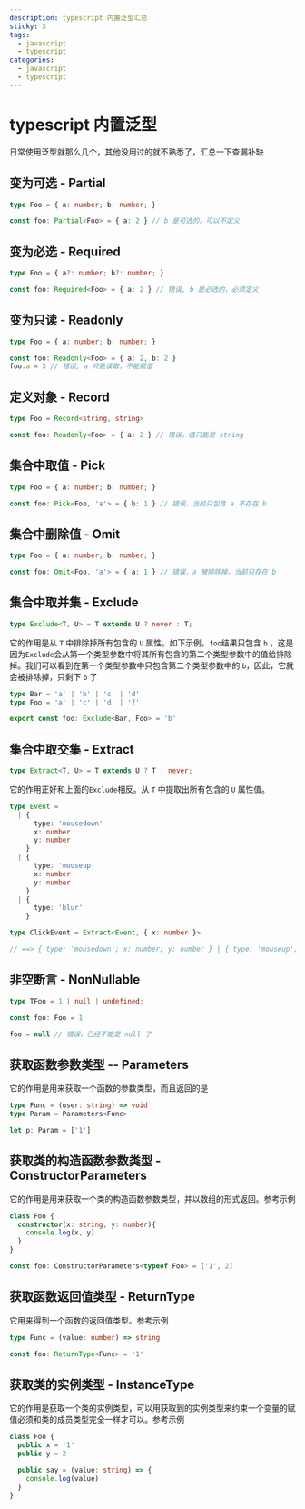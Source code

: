 ```yaml
---
description: typescript 内置泛型汇总
sticky: 3
tags:
  - javascript
  - typescript
categories:
  - javascript
  - typescript
---
```

# typescript 内置泛型

日常使用泛型就那么几个，其他没用过的就不熟悉了，汇总一下查漏补缺

## 变为可选 - Partial

```ts
type Foo = { a: number; b: number; }

const foo: Partial<Foo> = { a: 2 } // b 是可选的，可以不定义
```

## 变为必选 - Required

```ts
type Foo = { a?: number; b?: number; }

const foo: Required<Foo> = { a: 2 } // 错误, b 是必选的，必须定义
```

## 变为只读 - Readonly

```ts
type Foo = { a: number; b: number; }

const foo: Readonly<Foo> = { a: 2, b: 2 } 
foo.a = 3 // 错误, a 只能读取，不能赋值
```

## 定义对象 - Record

```ts
type Foo = Record<string, string>

const foo: Readonly<Foo> = { a: 2 } // 错误，值只能是 string
```

## 集合中取值 - Pick

```ts
type Foo = { a: number; b: number; }

const foo: Pick<Foo, 'a'> = { b: 1 } // 错误，当前只包含 a 不存在 b
```

## 集合中删除值 - Omit

```ts
type Foo = { a: number; b: number; }

const foo: Omit<Foo, 'a'> = { a: 1 } // 错误，a 被排除掉，当前只存在 b
```

## 集合中取并集 - Exclude

```ts
type Exclude<T, U> = T extends U ? never : T;
```

它的作用是从 `T` 中排除掉所有包含的 `U` 属性。如下示例，`foo`结果只包含 `b` ，这是因为`Exclude`会从第一个类型参数中将其所有包含的第二个类型参数中的值给排除掉。我们可以看到在第一个类型参数中只包含第二个类型参数中的 `b`，因此，它就会被排除掉，只剩下 `b` 了

```ts
type Bar = 'a' | 'b' | 'c' | 'd'
type Foo = 'a' | 'c' | 'd' | 'f'

export const foo: Exclude<Bar, Foo> = 'b'
```

## 集合中取交集 - Extract

```ts
type Extract<T, U> = T extends U ? T : never;
```

它的作用正好和上面的`Exclude`相反。从 `T` 中提取出所有包含的 `U` 属性值。

```ts
type Event =
  | {
      type: 'mousedown'
      x: number
      y: number
    }
  | {
      type: 'mouseup'
      x: number
      y: number
    }
  | {
      type: 'blur'
    }

type ClickEvent = Extract<Event, { x: number }>

// ==> { type: 'mousedown'; x: number; y: number } | { type: 'mouseup'; x: number; y: number }
```

## 非空断言 - NonNullable

```ts
type TFoo = 1 | null | undefined;

const foo: Foo = 1

foo = null // 错误，已经不能是 null 了
```

## 获取函数参数类型 -- Parameters

它的作用是用来获取一个函数的参数类型，而且返回的是<HighlightText msg="只能包含一组类型的数组。" />

```ts
type Func = (user: string) => void
type Param = Parameters<Func>

let p: Param = ['1']
```

## 获取类的构造函数参数类型 - ConstructorParameters

它的作用是用来获取一个类的构造函数参数类型，并以数组的形式返回。参考示例

```ts
class Foo {
  constructor(x: string, y: number){
    console.log(x, y)
  }
}

const foo: ConstructorParameters<typeof Foo> = ['1', 2]
```

## 获取函数返回值类型 - ReturnType

它用来得到一个函数的返回值类型。参考示例

```ts
type Func = (value: number) => string

const foo: ReturnType<Func> = '1'
```

## 获取类的实例类型 - InstanceType

它的作用是获取一个类的实例类型，可以用获取到的实例类型来约束一个变量的赋值必须和类的成员类型完全一样才可以。参考示例

```ts
class Foo {
  public x = '1'
  public y = 2

  public say = (value: string) => {
    console.log(value)
  }
}
```
